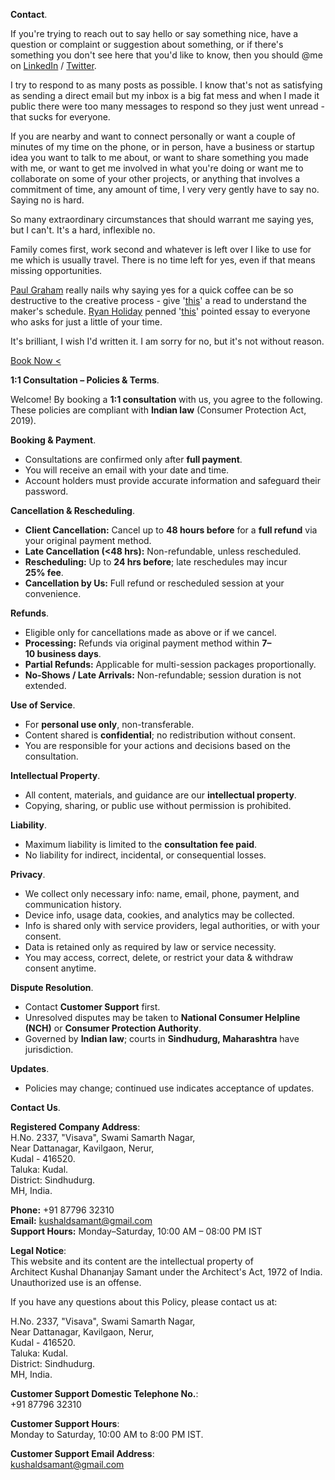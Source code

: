 **Contact**.

If you're trying to reach out to say hello or say something nice, have a question or complaint or suggestion about something, or if there's something you don't see here that you'd like to know, then you should @me on <a href="https://linkedin.com/in/kvshvl" rel="noopener noreferrer" target="_blank">LinkedIn</a> / <a href="https://twitter.com/kvshvl_" rel="noopener noreferrer" target="_blank">Twitter</a>.

I try to respond to as many posts as possible. I know that's not as satisfying as sending a direct email but my inbox is a big fat mess and when I made it public there were too many messages to respond so they just went unread - that sucks for everyone.

If you are nearby and want to connect personally or want a couple of minutes of my time on the phone, or in person, have a business or startup idea you want to talk to me about, or want to share something you made with me, or want to get me involved in what you're doing or want me to collaborate on some of your other projects, or anything that involves a commitment of time, any amount of time, I very very gently have to say no. Saying no is hard.

So many extraordinary circumstances that should warrant me saying yes, but I can't. It's a hard, inflexible no.

Family comes first, work second and whatever is left over I like to use for me which is usually travel. There is no time left for yes, even if that means missing opportunities.

<a href="https://twitter.com/paulg" rel="noopener noreferrer" target="_blank">Paul Graham</a> really nails why saying yes for a quick coffee can be so destructive to the creative process - give '<a href="http://paulgraham.com/makersschedule.html" rel="noopener noreferrer" target="_blank">this</a>' a read to understand the maker's schedule. <a href="https://twitter.com/RyanHoliday" rel="noopener noreferrer" target="_blank">Ryan Holiday</a> penned '<a href="https://thoughtcatalog.com/ryan-holiday/2017/01/to-everyone-who-asks-for-just-a-little-of-your-time" rel="noopener noreferrer" target="_blank">this</a>' pointed essay to everyone who asks for just a little of your time.

It's brilliant, I wish I'd written it. I am sorry for no, but it's not without reason.

<a class="btn" href="https://ask.setmore.com/kvshvl">Book Now&nbsp;&#60;</a>

**1:1&nbsp;Consultation&nbsp;–&nbsp;Policies&nbsp;&&nbsp;Terms**.

Welcome! By booking a **1:1&nbsp;consultation** with us, you agree to the following. These policies are compliant with **Indian&nbsp;law** (Consumer Protection Act, 2019).

**Booking&nbsp;&&nbsp;Payment**.

- Consultations are confirmed only after **full&nbsp;payment**.  
- You will receive an email with your date and time.  
- Account holders must provide accurate information and safeguard their password.  

**Cancellation&nbsp;&&nbsp;Rescheduling**.

- **Client&nbsp;Cancellation:** Cancel up to **48&nbsp;hours&nbsp;before** for a **full&nbsp;refund** via your original payment method.  
- **Late&nbsp;Cancellation&nbsp;(<48&nbsp;hrs):** Non-refundable, unless rescheduled.  
- **Rescheduling:** Up to **24&nbsp;hrs&nbsp;before**; late reschedules may incur **25%&nbsp;fee**.  
- **Cancellation&nbsp;by&nbsp;Us:** Full refund or rescheduled session at your convenience.  

**Refunds**.

- Eligible only for cancellations made as above or if we cancel.  
- **Processing:** Refunds via original payment method within **7–10&nbsp;business&nbsp;days**.  
- **Partial&nbsp;Refunds:** Applicable for multi-session packages proportionally.  
- **No-Shows&nbsp;/&nbsp;Late&nbsp;Arrivals:** Non-refundable; session duration is not extended.  

**Use&nbsp;of&nbsp;Service**.

- For **personal&nbsp;use&nbsp;only**, non-transferable.  
- Content shared is **confidential**; no redistribution without consent.  
- You are responsible for your actions and decisions based on the consultation.  

**Intellectual&nbsp;Property**.

- All content, materials, and guidance are our **intellectual&nbsp;property**.  
- Copying, sharing, or public use without permission is prohibited.  

**Liability**.

- Maximum liability is limited to the **consultation&nbsp;fee&nbsp;paid**.  
- No liability for indirect, incidental, or consequential losses.  

**Privacy**.

- We collect only necessary info: name, email, phone, payment, and communication history.  
- Device info, usage data, cookies, and analytics may be collected.  
- Info is shared only with service providers, legal authorities, or with your consent.  
- Data is retained only as required by law or service necessity.  
- You may access, correct, delete, or restrict your data & withdraw consent anytime.  

**Dispute&nbsp;Resolution**.

- Contact **Customer&nbsp;Support** first.  
- Unresolved disputes may be taken to **National&nbsp;Consumer&nbsp;Helpline (NCH)** or **Consumer&nbsp;Protection&nbsp;Authority**.  
- Governed by **Indian&nbsp;law**; courts in **Sindhudurg,&nbsp;Maharashtra** have jurisdiction.  

**Updates**.

- Policies may change; continued use indicates acceptance of updates.  

**Contact&nbsp;Us**.

**Registered Company Address**:  
H.No.&nbsp;2337,&nbsp;"Visava",&nbsp;Swami&nbsp;Samarth&nbsp;Nagar,  
Near&nbsp;Dattanagar,&nbsp;Kavilgaon,&nbsp;Nerur,  
Kudal&nbsp;-&nbsp;416520.  
Taluka:&nbsp;Kudal.  
District:&nbsp;Sindhudurg.  
MH,&nbsp;India.  

**Phone:** +91&nbsp;87796&nbsp;32310  
**Email:** kushaldsamant@gmail.com  
**Support&nbsp;Hours:** Monday–Saturday,&nbsp;10:00&nbsp;AM&nbsp;–&nbsp;08:00&nbsp;PM&nbsp;IST  

**Legal Notice**:  
This website and its content are the intellectual property of Architect&nbsp;Kushal&nbsp;Dhananjay&nbsp;Samant under the Architect's&nbsp;Act,&nbsp;1972&nbsp;of&nbsp;India. Unauthorized use is an offense.

If you have any questions about this Policy, please contact us at:

H.No. 2337, "Visava", Swami Samarth Nagar,  
Near Dattanagar, Kavilgaon, Nerur,  
Kudal - 416520.  
Taluka: Kudal.  
District: Sindhudurg.  
MH, India.

**Customer Support Domestic Telephone No.**:  
+91 87796 32310

**Customer Support Hours**:  
Monday to Saturday, 10:00 AM to 8:00 PM IST.

**Customer Support Email Address**:  
kushaldsamant@gmail.com
